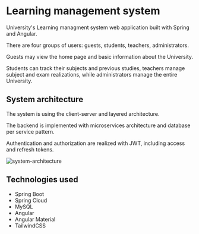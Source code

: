 # Learning management system

University's Learning managment system web application built with Spring and Angular.

There are four groups of users: guests, students, teachers, administrators.

Guests may view the home page and basic information about the University.

Students can track their subjects and previous studies, teachers manage subject and exam realizations, while administrators manage the entire University.

## System architecture

The system is using the client-server and layered architecture.

The backend is implemented with microservices architecture and database per service pattern. 

Authentication and authorization are realized with JWT, including access and refresh tokens.

![system-architecture](https://user-images.githubusercontent.com/66832914/184617342-b7a26ee3-f7be-4aba-914c-4a2a8dfc3749.jpg)

## Technologies used

- Spring Boot
- Spring Cloud
- MySQL
- Angular
- Angular Material
- TailwindCSS

